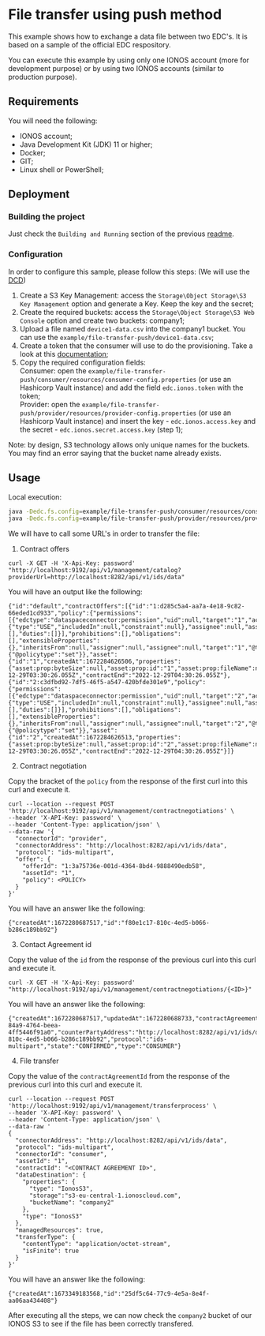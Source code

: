 # File transfer using push method 

 This example shows how to exchange a data file between two EDC's. It is based on a sample of the official EDC respository.

 You can execute this example by using only one IONOS account (more for development purpose) or by using two IONOS accounts (similar to production purpose).

## Requirements

You will need the following:
- IONOS account;
- Java Development Kit (JDK) 11 or higher;
- Docker;
- GIT;
- Linux shell or PowerShell;

## Deployment

### Building the project

Just check the `Building and Running` section of the previous [readme](../../README.md).

### Configuration
In order to configure this sample, please follow this steps:
(We will use the [DCD](https://dcd.ionos.com))
1) Create a S3 Key Management: access the `Storage\Object Storage\S3 Key Management` option and generate a Key. Keep the key and the secret;
2) Create the required buckets: access the `Storage\Object Storage\S3 Web Console` option and create two buckets: company1;
3) Upload a file named `device1-data.csv` into the company1 bucket. You can use the `example/file-transfer-push/device1-data.csv`;
4) Create a token that the consumer will use to do the provisioning. Take a look at this [documentation](../../ionos_token.md);
5) Copy the required configuration fields:  
Consumer: open the `example/file-transfer-push/consumer/resources/consumer-config.properties` (or use an Hashicorp Vault instance) and add the field `edc.ionos.token` with the token;   
Provider: open the `example/file-transfer-push/provider/resources/provider-config.properties` (or use an Hashicorp Vault instance) and insert the key - `edc.ionos.access.key` and the secret - `edc.ionos.secret.access.key` (step 1);

Note: by design, S3 technology allows only unique names for the buckets. You may find an error saying that the bucket name already exists.


## Usage

Local execution:
```bash
java -Dedc.fs.config=example/file-transfer-push/consumer/resources/consumer-config.properties -jar example/file-transfer-push/consumer/build/libs/dataspace-connector.jar
java -Dedc.fs.config=example/file-transfer-push/provider/resources/provider-config.properties -jar example/file-transfer-push/provider/build/libs/dataspace-connector.jar
```

We will have to call some URL's in order to transfer the file:
1) Contract offers
```console
curl -X GET -H 'X-Api-Key: password' "http://localhost:9192/api/v1/management/catalog?providerUrl=http://localhost:8282/api/v1/ids/data"

```

You will have an output like the following:

```
{"id":"default","contractOffers":[{"id":"1:d285c5a4-aa7a-4e18-9c82-66eded1cd933","policy":{"permissions":[{"edctype":"dataspaceconnector:permission","uid":null,"target":"1","action":{"type":"USE","includedIn":null,"constraint":null},"assignee":null,"assigner":null,"constraints":[],"duties":[]}],"prohibitions":[],"obligations":[],"extensibleProperties":{},"inheritsFrom":null,"assigner":null,"assignee":null,"target":"1","@type":{"@policytype":"set"}},"asset":{"id":"1","createdAt":1672284626506,"properties":{"asset:prop:byteSize":null,"asset:prop:id":"1","asset:prop:fileName":null}},"provider":"urn:connector:provider","consumer":"urn:connector:consumer","offerStart":null,"offerEnd":null,"contractStart":"2022-12-29T03:30:26.055Z","contractEnd":"2022-12-29T04:30:26.055Z"},{"id":"2:c3dfbd92-7df5-46f5-a547-420bfde301e9","policy":{"permissions":[{"edctype":"dataspaceconnector:permission","uid":null,"target":"2","action":{"type":"USE","includedIn":null,"constraint":null},"assignee":null,"assigner":null,"constraints":[],"duties":[]}],"prohibitions":[],"obligations":[],"extensibleProperties":{},"inheritsFrom":null,"assigner":null,"assignee":null,"target":"2","@type":{"@policytype":"set"}},"asset":{"id":"2","createdAt":1672284626513,"properties":{"asset:prop:byteSize":null,"asset:prop:id":"2","asset:prop:fileName":null}},"provider":"urn:connector:provider","consumer":"urn:connector:consumer","offerStart":null,"offerEnd":null,"contractStart":"2022-12-29T03:30:26.055Z","contractEnd":"2022-12-29T04:30:26.055Z"}]}
```

2) Contract negotiation

Copy the bracket of the `policy` from the response of the first curl into this curl and execute it.

```
curl --location --request POST 'http://localhost:9192/api/v1/management/contractnegotiations' \
--header 'X-API-Key: password' \
--header 'Content-Type: application/json' \
--data-raw '{
  "connectorId": "provider",
  "connectorAddress": "http://localhost:8282/api/v1/ids/data",
  "protocol": "ids-multipart",
  "offer": {
    "offerId": "1:3a75736e-001d-4364-8bd4-9888490edb58",
    "assetId": "1",
    "policy": <POLICY>
  }
}'
```

You will have an answer like the following:
```
{"createdAt":1672280687517,"id":"f80e1c17-810c-4ed5-b066-b286c189bb92"}
```

3) Contact Agreement id

Copy the value of the `id` from the response of the previous curl into this curl and execute it.
```
curl -X GET -H 'X-Api-Key: password' "http://localhost:9192/api/v1/management/contractnegotiations/{<ID>}"
```
You will have an answer like the following:
```
{"createdAt":1672280687517,"updatedAt":1672280688733,"contractAgreementId":"1:83fc5fb4-84a9-4764-beea-4ff5446f91a0","counterPartyAddress":"http://localhost:8282/api/v1/ids/data","errorDetail":null,"id":"f80e1c17-810c-4ed5-b066-b286c189bb92","protocol":"ids-multipart","state":"CONFIRMED","type":"CONSUMER"}
```

4) File transfer

Copy the value of the `contractAgreementId` from the response of the previous curl into this curl and execute it.
```
curl --location --request POST 'http://localhost:9192/api/v1/management/transferprocess' \
--header 'X-API-Key: password' \
--header 'Content-Type: application/json' \
--data-raw '
{
  "connectorAddress": "http://localhost:8282/api/v1/ids/data",
  "protocol": "ids-multipart",
  "connectorId": "consumer",
  "assetId": "1",
  "contractId": "<CONTRACT AGREEMENT ID>",
  "dataDestination": {
    "properties": {
      "type": "IonosS3",
      "storage":"s3-eu-central-1.ionoscloud.com",
      "bucketName": "company2"
    },
    "type": "IonosS3"
  },
  "managedResources": true,
  "transferType": {
    "contentType": "application/octet-stream",
    "isFinite": true
  }
}'
```
You will have an answer like the following:
```
{"createdAt":1673349183568,"id":"25df5c64-77c9-4e5a-8e4f-aa06aa434408"}
```
After executing all the steps, we can now check the `company2` bucket of our IONOS S3 to see if the file has been correctly transfered.
